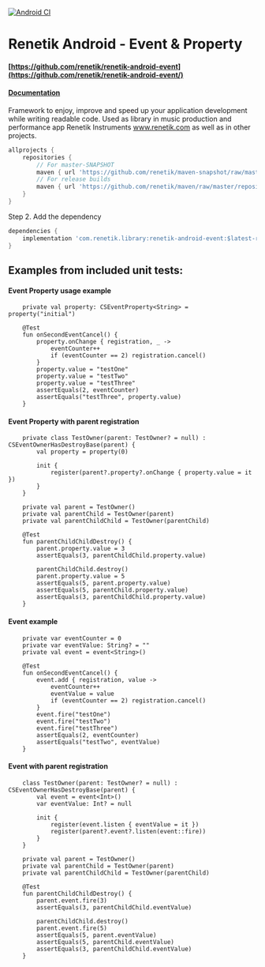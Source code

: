 <!---Header--->
[![Android CI](https://github.com/renetik/renetik-android-event/workflows/Android%20CI/badge.svg)
](https://github.com/renetik/renetik-android-event/actions/workflows/android.yml)
# Renetik Android - Event & Property
#### [https://github.com/renetik/renetik-android-event](https://github.com/renetik/renetik-android-event/)
#### [Documentation](https://renetik.github.io/renetik-android-event/)
Framework to enjoy, improve and speed up your application development while writing readable code.
Used as library in music production and performance app Renetik Instruments www.renetik.com as well
as in other projects.

```gradle
allprojects {
    repositories {
        // For master-SNAPSHOT
        maven { url 'https://github.com/renetik/maven-snapshot/raw/master/repository' }
        // For release builds
        maven { url 'https://github.com/renetik/maven/raw/master/repository' }
    }
}
```

Step 2. Add the dependency

```gradle
dependencies {
    implementation 'com.renetik.library:renetik-android-event:$latest-renetik-android-release'
}
```
## Examples from included unit tests:
#### Event Property usage example 
```
	private val property: CSEventProperty<String> = property("initial")

	@Test
	fun onSecondEventCancel() {
		property.onChange { registration, _ ->
			eventCounter++
			if (eventCounter == 2) registration.cancel()
		}
		property.value = "testOne"
		property.value = "testTwo"
		property.value = "testThree"
		assertEquals(2, eventCounter)
		assertEquals("testThree", property.value)
	}
```
#### Event Property with parent registration 
```
	private class TestOwner(parent: TestOwner? = null) : CSEventOwnerHasDestroyBase(parent) {
		val property = property(0)

		init {
			register(parent?.property?.onChange { property.value = it })
		}
	}

	private val parent = TestOwner()
	private val parentChild = TestOwner(parent)
	private val parentChildChild = TestOwner(parentChild)

	@Test
	fun parentChildChildDestroy() {
		parent.property.value = 3
		assertEquals(3, parentChildChild.property.value)

		parentChildChild.destroy()
		parent.property.value = 5
		assertEquals(5, parent.property.value)
		assertEquals(5, parentChild.property.value)
		assertEquals(3, parentChildChild.property.value)
	}
```
#### Event example 
```
	private var eventCounter = 0
	private var eventValue: String? = ""
	private val event = event<String>()

	@Test
	fun onSecondEventCancel() {
		event.add { registration, value ->
			eventCounter++
			eventValue = value
			if (eventCounter == 2) registration.cancel()
		}
		event.fire("testOne")
		event.fire("testTwo")
		event.fire("testThree")
		assertEquals(2, eventCounter)
		assertEquals("testTwo", eventValue)
	}
```
#### Event with parent registration
```
	class TestOwner(parent: TestOwner? = null) : CSEventOwnerHasDestroyBase(parent) {
		val event = event<Int>()
		var eventValue: Int? = null

		init {
			register(event.listen { eventValue = it })
			register(parent?.event?.listen(event::fire))
		}
	}

	private val parent = TestOwner()
	private val parentChild = TestOwner(parent)
	private val parentChildChild = TestOwner(parentChild)

	@Test
	fun parentChildChildDestroy() {
		parent.event.fire(3)
		assertEquals(3, parentChildChild.eventValue)

		parentChildChild.destroy()
		parent.event.fire(5)
		assertEquals(5, parent.eventValue)
		assertEquals(5, parentChild.eventValue)
		assertEquals(3, parentChildChild.eventValue)
	}
```    


